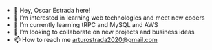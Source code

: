 - 👋 Hey, Oscar Estrada here!
- 👀 I’m interested in learning web technologies and meet new coders
- 🌱 I’m currently learning tRPC and MySQL and AWS
- 💞️ I’m looking to collaborate on new projects and business ideas
- 📫 How to reach me arturostrada2020@gmail.com

<!---
OscarStrada/OscarStrada is a ✨ special ✨ repository because its `README.md` (this file) appears on your GitHub profile.
You can click the Preview link to take a look at your changes.
--->

